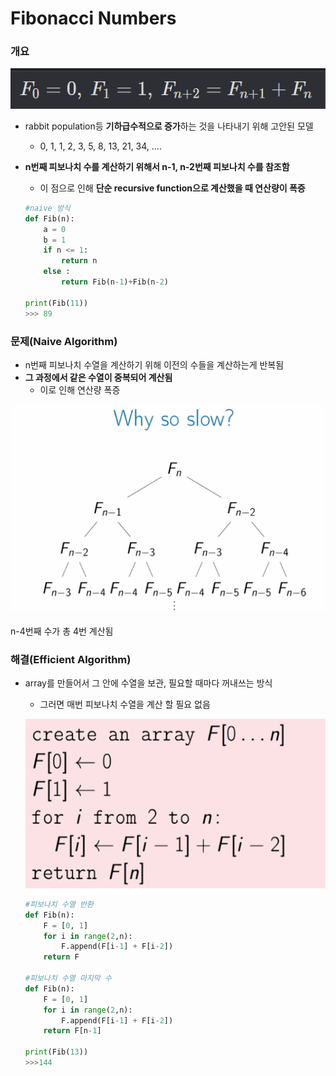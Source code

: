 # Fibonacci Numbers

### 개요

![Untitled](Fibonacci%20Numbers%2027d3764082b94d43883a70069759d840/Untitled.png)

- rabbit population등 **기하급수적으로 증가**하는 것을 나타내기 위해 고안된 모델
    - 0, 1, 1, 2, 3, 5, 8, 13, 21, 34, ….
- **n번째 피보나치 수를 계산하기 위해서 n-1, n-2번째 피보나치 수를 참조함**
    - 이 점으로 인해 **단순 recursive function으로 계산했을 때 연산량이 폭증**
    
    ```python
    #naive 방식
    def Fib(n):
        a = 0
        b = 1
        if n <= 1:
            return n
        else :
            return Fib(n-1)+Fib(n-2)
    
    print(Fib(11))
    >>> 89
    ```
    

### **문제(Naive Algorithm)**

- n번째 피보나치 수열을 계산하기 위해 이전의 수들을 계산하는게 반복됨
- **그 과정에서 같은 수열이 중복되어 계산됨**
    - 이로 인해 연산량 폭증

![n-4번째 수가 총 4번 계산됨](Fibonacci%20Numbers%2027d3764082b94d43883a70069759d840/Untitled%201.png)

n-4번째 수가 총 4번 계산됨

### 해결(Efficient Algorithm)

- array를 만들어서 그 안에 수열을 보관, 필요할 때마다 꺼내쓰는 방식
    - 그러면 매번 피보나치 수열을 계산 할 필요 없음
    
    ![Untitled](Fibonacci%20Numbers%2027d3764082b94d43883a70069759d840/Untitled%202.png)
    
    ```python
    #피보나치 수열 반환
    def Fib(n):
        F = [0, 1]
        for i in range(2,n):
            F.append(F[i-1] + F[i-2])
        return F
    
    #피보나치 수열 마지막 수
    def Fib(n):
        F = [0, 1]
        for i in range(2,n):
            F.append(F[i-1] + F[i-2])
        return F[n-1]
    
    print(Fib(13))
    >>>144
    ```
